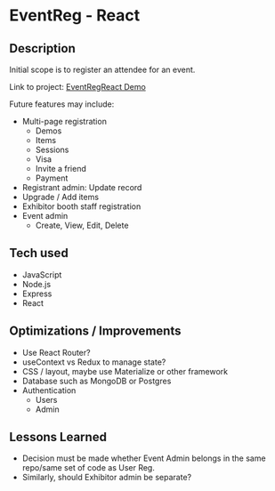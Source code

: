 # EventReg - React
## Description

Initial scope is to register an attendee for an event.

Link to project: [EventRegReact Demo](https://eventregreact.herokuapp.com/)

Future features may include:
* Multi-page registration
  * Demos
  * Items
  * Sessions
  * Visa
  * Invite a friend
  * Payment
* Registrant admin: Update record
* Upgrade / Add items
* Exhibitor booth staff registration
* Event admin
  * Create, View, Edit, Delete

## Tech used
* JavaScript
* Node.js
* Express
* React
<!-- 
* MongoDB
* Mongoose
* Passport.js
* Google Auth 2.0
* Handlebars
* Materialize
* FontAwesome
* MVC 
-->

## Optimizations / Improvements

- Use React Router?
- useContext vs Redux to manage state?
- CSS / layout, maybe use Materialize or other framework
- Database such as MongoDB or Postgres
- Authentication
  - Users
  - Admin

## Lessons Learned

* Decision must be made whether Event Admin belongs in the same repo/same set of code as User Reg.
* Similarly, should Exhibitor admin be separate?